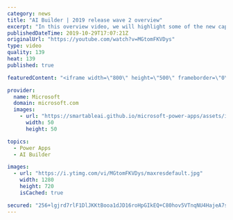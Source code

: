```yaml
---
category: news
title: "AI Builder | 2019 release wave 2 overview"
excerpt: "In this overview video, we will highlight some of the new capabilities included in the latest update to AI Builder within Power Apps that will help you plan and prepare for the upcoming updates with confidence.     Here are the capabilities covered:  • Building AI models  • Managing and sharing AI models"
publishedDateTime: 2019-10-29T17:07:21Z
originalUrl: "https://youtube.com/watch?v=MGtomFKVDys"
type: video
quality: 139
heat: 139
published: true

featuredContent: "<iframe width=\"800\" height=\"500\" frameborder=\"0\" src=\"https://www.youtube.com/embed/MGtomFKVDys\" allow=\"accelerometer; autoplay; encrypted-media; gyroscope; picture-in-picture\" allowfullscreen></iframe>"

provider:
  name: Microsoft
  domain: microsoft.com
  images:
    - url: "https://smartableai.github.io/microsoft-power-apps/assets/images/organizations/microsoft.com-50x50.jpg"
      width: 50
      height: 50

topics:
  - Power Apps
  - AI Builder

images:
  - url: "https://i.ytimg.com/vi/MGtomFKVDys/maxresdefault.jpg"
    width: 1280
    height: 720
    isCached: true

secured: "256+lgjrd7rlF1DlJKKtBooa1dJD16roHpGIkEQ+C80hov5VTnqNU4HajeA7s8KUmG04TqZ1ntKRl43etlMYrO+09KyubmvKbySa6BsDQYMgIs5NxxJterLzmaV0k2MOAzK96zMGERn6sT3UQmBu0BUtYPDq0CaD/+p6S7khrNcoRwdFwqRiRuOgHnMxcaX6ugjtscG51plfXdqjJzdzxgT3ltM+4NTlR1KUTsvtdAK6QFMi3HjwruWODdi6T0a8x1WxNS6g79hriI75bHj8YYPe2h4bLzoO0REnMxxU2/RuMQLc2JKkRwuhsXJLUH2HeCaDyjo8dBncm8KuZiYp7qpK3zxoR+swJHRVWW/F3Qhp1ksGE13OS6Uyn+ppW1u9TCk4GIK5TJ1531fuVtQFAAUDQ3zhguhvlSNF5mb40jQgt69hOYk0FXGPpmjBprrd;Azvs5rBW58Q2WMkP8oj30Q=="
---
```


